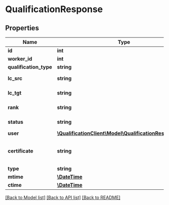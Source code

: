 # QualificationResponse

## Properties
Name | Type | Description | Notes
------------ | ------------- | ------------- | -------------
**id** | **int** |  | [optional] 
**worker_id** | **int** |  | [optional] 
**qualification_type** | **string** |  | [optional] 
**lc_src** | **string** | Language source | [optional] 
**lc_tgt** | **string** | Language target | [optional] 
**rank** | **string** | Rank of qualification | [optional] 
**status** | **string** | Status of qualification | [optional] 
**user** | [**\QualificationClient\Model\QualificationResponseUser**](QualificationResponseUser.md) |  | [optional] 
**certificate** | **string** | URL of a worker certification file | [optional] 
**type** | **string** |  | [optional] 
**mtime** | [**\DateTime**](\DateTime.md) |  | [optional] 
**ctime** | [**\DateTime**](\DateTime.md) |  | [optional] 

[[Back to Model list]](../README.md#documentation-for-models) [[Back to API list]](../README.md#documentation-for-api-endpoints) [[Back to README]](../README.md)


